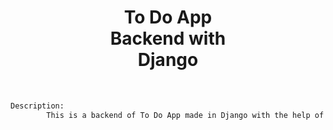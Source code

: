 <h1 align="center">To Do App<br>Backend with<br>Django</h1>
<br>

```diff
Description:
        This is a backend of To Do App made in Django with the help of Django-Rest-Framework
```





